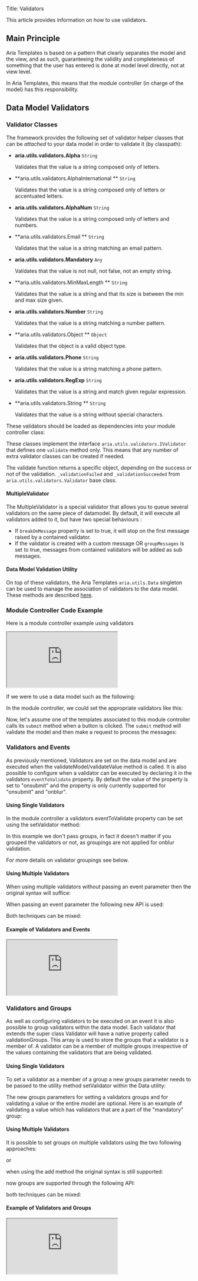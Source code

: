 Title: Validators


This article provides information on how to use validators.

## Main Principle

Aria Templates is based on a pattern that clearly separates the model and the view, and as such, guaranteeing the validity and completeness of something that the user has entered is done at model level directly, not at view level.

In Aria Templates, this means that the module controller (in charge of the model) has this responsibility.

## Data Model Validators

### Validator Classes

The framework provides the following set of validator helper classes that can be _attached_ to your data model in order to validate it (by classpath):

* **aria.utils.validators.Alpha**
  `String`

  Validates that the value is a string composed only of letters.

* **aria.utils.validators.AlphaInternational  **
  `String`

  Validates that the value is a string composed only of letters or accentuated letters.

* **aria.utils.validators.AlphaNum**
  `String`

  Validates that the value is a string composed only of letters and numbers.

* **aria.utils.validators.Email **
  `String`

  Validates that the value is a string matching an email pattern.

* **aria.utils.validators.Mandatory**
  `Any`

  Validates that the value is not null, not false, not an empty string.

* **aria.utils.validators.MinMaxLength **
  `String`

  Validates that the value is a string and that its size is between the min and max size given.

* **aria.utils.validators.Number**
  `String`

  Validates that the value is a string matching a number pattern.

* **aria.utils.validators.Object **
  `Object`

  Validates that the object is a valid object type.

* **aria.utils.validators.Phone**
  `String`

  Validates that the value is a string matching a phone pattern.

* **aria.utils.validators.RegExp**
  `String`

  Validates that the value is a string and match given regular expression.

* **aria.utils.validators.String **
  `String`

  Validates that the value is a string without special characters.

These validators should be loaded as dependencies into your module controller class:

<script src='http://snippets.ariatemplates.com/snippets/github.com/ariatemplates/documentation-code/snippets/utils/validators/Validators.js?tag=dependencies&lang=at&outdent=true'></script>

These classes implement the interface `aria.utils.validators.IValidator` that defines one `validate` method only. This means that any number of extra validator classes can be created if needed.

The validate function returns a specific object, depending on the success or not of the validation. `_validationFailed` and `_validationSucceeded` from `aria.utils.validators.Validator` base class.

#### MultipleValidator

The MultipleValidator is a special validator that allows you to queue several validators on the same piece of datamodel. By default, it will execute all validators added to it, but have two special behaviours :

* If `breakOnMessage` property is set to true, it will stop on the first message raised by a contained validator.
* If the validator is created with a custom message OR `groupMessages` is set to true, messages from contained validators will be added as sub messages.

#### Data Model Validation Utility

On top of these validators, the Aria Templates `aria.utils.Data` singleton can be used to manage the association of validators to the data model.  These methods are described [here](http://ariatemplates.com/aria/guide/apps/apidocs/#aria.utils.Data).

### Module Controller Code Example

Here is a module controller example using validators

<iframe class='samples' src='http://snippets.ariatemplates.com/samples/github.com/ariatemplates/documentation-code/samples/utils/validators/basic/' ></iframe>

If we were to use a data model such as the following:

<script src='http://snippets.ariatemplates.com/snippets/github.com/ariatemplates/documentation-code/snippets/utils/validators/Validators.js?tag=datamodel&lang=at&outdent=true'></script>

In the module controller, we could set the appropriate validators like this:

<script src='http://snippets.ariatemplates.com/snippets/github.com/ariatemplates/documentation-code/snippets/utils/validators/Validators.js?tag=setvalidators&lang=at&outdent=true'></script>

Now, let's assume one of the templates associated to this module controller calls its `submit` method when a button is clicked. The `submit` method will validate the model and then make a request to process the messages:


<script src='http://snippets.ariatemplates.com/snippets/github.com/ariatemplates/documentation-code/snippets/utils/validators/Validators.js?tag=submit&lang=at&outdent=true'></script>

### Validators and Events

As previously mentioned, Validators are set on the data model and are executed when the validateModel/validateValue method is called.  It is also possible to configure when a validator can be executed by declaring it in the validators `eventToValidate` property.  By default the value of the property is set to "onsubmit" and the property is only currently supported for "onsubmit" and "onblur".

#### Using Single Validators

In the module controller a validators eventToValidate property can be set using the setValidator method:

<script src='http://snippets.ariatemplates.com/snippets/github.com/ariatemplates/documentation-code/snippets/utils/validators/Validators.js?tag=eventsSingle&lang=at&outdent=true'></script>

In this example we don't pass groups, in fact it doesn't matter if you grouped the validators or not, as groupings are not applied for onblur validation.

For more details on validator groupings see below.


#### Using Multiple Validators

When using multiple validators without passing an event parameter then the original syntax will suffice:

<script src='http://snippets.ariatemplates.com/snippets/github.com/ariatemplates/documentation-code/snippets/utils/validators/Validators.js?tag=eventsMultiple1&lang=at&outdent=true'></script>

When passing an event parameter the following new API is used:


<script src='http://snippets.ariatemplates.com/snippets/github.com/ariatemplates/documentation-code/snippets/utils/validators/Validators.js?tag=eventsMultiple2&lang=at&outdent=true'></script>

Both techniques can be mixed:


<script src='http://snippets.ariatemplates.com/snippets/github.com/ariatemplates/documentation-code/snippets/utils/validators/Validators.js?tag=eventsMultiple3&lang=at&outdent=true'></script>

#### Example of Validators and Events

<iframe class='samples' src='http://snippets.ariatemplates.com/samples/github.com/ariatemplates/documentation-code/samples/utils/validators/event/' ></iframe>

### Validators and Groups

As well as configuring validators to be executed on an event it is also possible to group validators within the data model.
Each validator that extends the super class Validator will have a native property called validationGroups.
This array is used to store the groups that a validator is a member of.
A validator can be a member of multiple groups irrespective of the values containing the validators that are being validated.

#### Using Single Validators

To set a validator as a member of a group a new groups parameter needs to be passed to the utility method setValidator within the Data utility:

<script src='http://snippets.ariatemplates.com/snippets/github.com/ariatemplates/documentation-code/snippets/utils/validators/Validators.js?tag=groupsSingle1&lang=at&outdent=true'></script>

The new groups parameters for setting a validators groups and for validating a value or the entire model are optional.
Here is an example of validating a value which has validators that are a part of the "mandatory" group:

<script src='http://snippets.ariatemplates.com/snippets/github.com/ariatemplates/documentation-code/snippets/utils/validators/Validators.js?tag=groupsSingle2&lang=at&outdent=true'></script>


#### Using Multiple Validators

It is possible to set groups on multiple validators using the two following approaches:

<script src='http://snippets.ariatemplates.com/snippets/github.com/ariatemplates/documentation-code/snippets/utils/validators/Validators.js?tag=groupsMultiple1&lang=at&outdent=true'></script>

or

<script src='http://snippets.ariatemplates.com/snippets/github.com/ariatemplates/documentation-code/snippets/utils/validators/Validators.js?tag=groupsMultiple2&lang=at&outdent=true'></script>

when using the add method the original syntax is still supported:

<script src='http://snippets.ariatemplates.com/snippets/github.com/ariatemplates/documentation-code/snippets/utils/validators/Validators.js?tag=groupsMultiple3&lang=at&outdent=true'></script>

now groups are supported through the following API:

<script src='http://snippets.ariatemplates.com/snippets/github.com/ariatemplates/documentation-code/snippets/utils/validators/Validators.js?tag=groupsMultiple4&lang=at&outdent=true'></script>

both techniques can be mixed:

<script src='http://snippets.ariatemplates.com/snippets/github.com/ariatemplates/documentation-code/snippets/utils/validators/Validators.js?tag=groupsMultiple5&lang=at&outdent=true'></script>

#### Example of Validators and Groups

<iframe class='samples' src='http://snippets.ariatemplates.com/samples/github.com/ariatemplates/documentation-code/samples/utils/validators/group/' ></iframe>